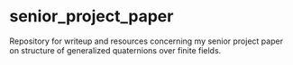 # senior_project_paper
Repository for writeup and resources concerning my senior project paper on structure of generalized quaternions over finite fields.
